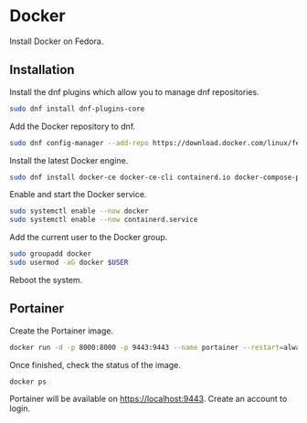 # Docker

Install Docker on Fedora.

## Installation

Install the dnf plugins which allow you to manage dnf repositories.

```sh
sudo dnf install dnf-plugins-core
```

Add the Docker repository to dnf.

```sh
sudo dnf config-manager --add-repo https://download.docker.com/linux/fedora/docker-ce.repo
```

Install the latest Docker engine.

```sh
sudo dnf install docker-ce docker-ce-cli containerd.io docker-compose-plugin
```

Enable and start the Docker service.

```sh
sudo systemctl enable --now docker
sudo systemctl enable --now containerd.service
```

Add the current user to the Docker group.

```sh
sudo groupadd docker
sudo usermod -aG docker $USER
```

Reboot the system.

## Portainer

Create the Portainer image.

```sh
docker run -d -p 8000:8000 -p 9443:9443 --name portainer --restart=always -v /var/run/docker.sock:/var/run/docker.sock -v portainer_data:/data portainer/portainer-ce:latest
```

Once finished, check the status of the image.

```sh
docker ps
```

Portainer will be available on <https://localhost:9443>. Create an account to login.
